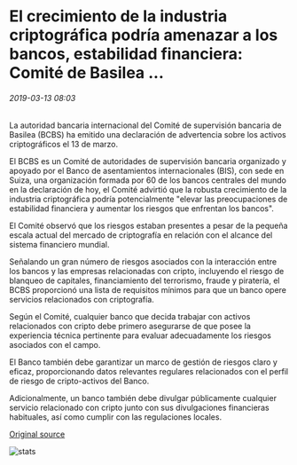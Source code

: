 # El crecimiento de la industria criptográfica podría amenazar a los bancos, estabilidad financiera: Comité de Basilea ...

###### 2019-03-13 08:03

La autoridad bancaria internacional del Comité de supervisión bancaria de Basilea (BCBS) ha emitido una declaración de advertencia sobre los activos criptográficos el 13 de marzo.

El BCBS es un Comité de autoridades de supervisión bancaria organizado y apoyado por el Banco de asentamientos internacionales (BIS), con sede en Suiza, una organización formada por 60 de los bancos centrales del mundo en la declaración de hoy, el Comité advirtió que la robusta crecimiento de la industria criptográfica podría potencialmente "elevar las preocupaciones de estabilidad financiera y aumentar los riesgos que enfrentan los bancos".

El Comité observó que los riesgos estaban presentes a pesar de la pequeña escala actual del mercado de criptografía en relación con el alcance del sistema financiero mundial.

Señalando un gran número de riesgos asociados con la interacción entre los bancos y las empresas relacionadas con cripto, incluyendo el riesgo de blanqueo de capitales, financiamiento del terrorismo, fraude y piratería, el BCBS proporcionó una lista de requisitos mínimos para que un banco opere servicios relacionados con criptografía.

Según el Comité, cualquier banco que decida trabajar con activos relacionados con cripto debe primero asegurarse de que posee la experiencia técnica pertinente para evaluar adecuadamente los riesgos asociados con el campo.

El Banco también debe garantizar un marco de gestión de riesgos claro y eficaz, proporcionando datos relevantes regulares relacionados con el perfil de riesgo de cripto-activos del Banco.

Adicionalmente, un banco también debe divulgar públicamente cualquier servicio relacionado con cripto junto con sus divulgaciones financieras habituales, así como cumplir con las regulaciones locales.

[Original source](https://cointelegraph.com/news/growth-of-crypto-industry-could-threaten-banks-financial-stability-basel-committee)

![stats](https://c.statcounter.com/11760860/0/a89fa40b/1/ "stats")